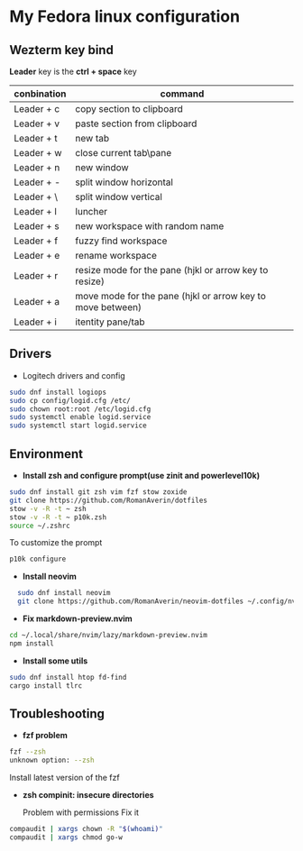 # My Fedora linux configuration

## Wezterm key bind

**Leader** key is the **ctrl + space** key

| conbination | command                                                    |
| ----------- | ---------------------------------------------------------- |
| Leader + c  | copy section to clipboard                                  |
| Leader + v  | paste section from clipboard                               |
| Leader + t  | new tab                                                    |
| Leader + w  | close current tab\pane                                     |
| Leader + n  | new window                                                 |
| Leader + -  | split window horizontal                                    |
| Leader + \  | split window vertical                                      |
| Leader + l  | luncher                                                    |
| Leader + s  | new workspace with random name                             |
| Leader + f  | fuzzy find workspace                                       |
| Leader + e  | rename workspace                                           |
| Leader + r  | resize mode for the pane (hjkl or arrow key to resize)     |
| Leader + a  | move mode for the pane (hjkl or arrow key to move between) |
| Leader + i  | itentity pane/tab                                          |

## Drivers

- Logitech drivers and config

```bash
sudo dnf install logiops
sudo cp config/logid.cfg /etc/
sudo chown root:root /etc/logid.cfg
sudo systemctl enable logid.service
sudo systemctl start logid.service
```

## Environment

- **Install zsh and configure prompt(use zinit and powerlevel10k)**

```bash
sudo dnf install git zsh vim fzf stow zoxide
git clone https://github.com/RomanAverin/dotfiles
stow -v -R -t ~ zsh
stow -v -R -t ~ p10k.zsh
source ~/.zshrc
```

To customize the prompt

```bash
p10k configure
```

- **Install neovim**

```bash
  sudo dnf install neovim
  git clone https://github.com/RomanAverin/neovim-dotfiles ~/.config/nvim
```

- **Fix markdown-preview.nvim**

```bash
cd ~/.local/share/nvim/lazy/markdown-preview.nvim
npm install
```

- **Install some utils**

```bash
sudo dnf install htop fd-find
cargo install tlrc
```

## Troubleshooting

- **fzf problem**

```bash
fzf --zsh
unknown option: --zsh
```

Install latest version of the fzf

- **zsh compinit: insecure directories**

  Problem with permissions
  Fix it

```bash
compaudit | xargs chown -R "$(whoami)"
compaudit | xargs chmod go-w
```
